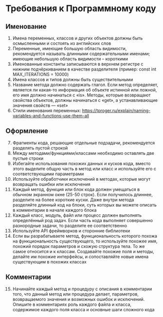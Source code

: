 # Требования к Программному коду

## Именование

1. Имена переменных, классов и других объектов должны быть осмысленными и состоять из английских слов
2. Переменные, имеющие большую область видимости, рекомендуется называть длинными содержательными именами; имеющие небольшую область видимости – короткими
3. Именованные константы записываются в верхнем регистре с нижним подчёркиванием в качестве разделителя (пример: const int MAX_ITERATIONS = 10000)
4. Имена классов и типов должны быть существительными
5. Название метода должно содержать глагол. Если метод определяет, является ли какая-то информация об объекте истинной или ложной, его имя должно начинаться с «is». Методы, которые возвращают свойства объектов, должны начинаться с «get», а устанавливающие значения свойств — «set»
6. Стили именования переменных: https://tproger.ru/explain/naming-variables-and-functions-use-them-all

## Оформление

7. Фрагменты кода, решающие отдельные подзадачи, рекомендуется разделять пустой строкой
8. Между методами/функциями/классами необходимо оставлять две пустые строки
9. Избегайте использования похожих данных и кусков кода, вместо этого выделите общую часть в метод или класс и используйте его с соответствующими параметрами
10. Используйте обработчики исключений в методах, которые могут возвращать ошибки или исключения
11. Каждый метод, функция или блок кода должен умещаться в обычном экранном окне (25-50 строк). Если получилось длиннее, разделите на более короткие куски. Даже внутри метода разделяйте длинный код на блоки, суть которых вы можете описать в комментарии в начале каждого блока
12. Каждый класс, модуль, файл или процесс должен выполнять определённый род задач. Если часть кода выполняет совершенно разнородные задачи, то разделите ее соответственно
13. Используйте API фреймворков и сторонние библиотеки
14. Если вы разрабатываете метод, функциональность которого похожа на функциональность существующего, то используйте похожее имя, похожий порядок параметров и схожую структура тела. То же самое относится и к классам. Создавайте похожие поля и методы, делайте им похожие интерфейсы, и сопоставляйте новые имена существующим в похожих классах

## Комментарии

15. Начинайте каждый метод и процедуру с описания в комментарии того, что данный метод или процедура делает, параметров, возвращаемого значения и возможных ошибок и исключений. Опишите в комментариях роль каждого файла и класса, содержимое каждого поля класса и основные шаги сложного кода
